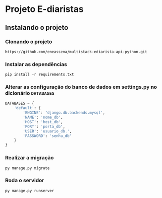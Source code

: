 # Projeto E-diaristas

## Instalando o projeto

### Clonando o projeto

`https://github.com/eneassena/multistack-ediarista-api-python.git`

### Instalar as dependências

`pip install -r requirements.txt`

### Alterar as configuração do banco de dados em settings.py no dicionário `DATABASES`

```py
DATABASES = {
    'default': {
        'ENGINE': 'django.db.backends.mysql',
        'NAME': 'nome_db',
        'HOST': 'host_db',
        'PORT': 'porta_db',
        'USER': 'usuario_db.',
        'PASSWORD': 'senha_db'
    }
}
```

### Realizar a migração

`py manage.py migrate`

### Roda o servidor

`py manage.py runserver`
